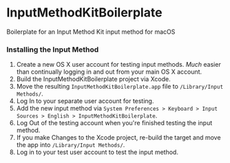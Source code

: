 # InputMethodKitBoilerplate

Boilerplate for an Input Method Kit input method for macOS

### Installing the Input Method

1. Create a new OS X user account for testing input methods. *Much* easier than continually logging in and out from your main OS X account.
2. Build the InputMethodKitBoilerplate project via Xcode.
3. Move the resulting `InputMethodKitBoilerplate.app` file to `/Library/Input Methods/`.
4. Log In to your separate user account for testing.
5. Add the new input method via `System Preferences > Keyboard > Input Sources > English > InputMethodKitBoilerplate`.
6. Log Out of the testing account when you're finished testing the input method.
7. If you make Changes to the Xcode project, re-build the target and move the app into `/Library/Input Methods/`.
8. Log in to your test user account to test the input method.
